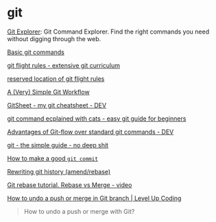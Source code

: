 # git

[Git Explorer](https://gitexplorer.com/): Git Command Explorer. Find the right commands you need without digging through the web.

[Basic git commands](https://dev.to/anisha/basic-git-commands-33ec)

[git flight rules - extensive git curriculum](https://github.com/k88hudson/git-flight-rules)

[reserved location of git flight rules](https://github.com/dainiuxt/git-flight-rules)

[A (Very) Simple Git Workflow](https://dev.to/afteralec/a-very-simple-git-workflow-54dl)

[GitSheet - my git cheatsheet - DEV](https://dev.to/myrtle/gitsheet-my-git-cheatsheet-4o18)

[git command ecplained with cats - easy git guide for beginners](https://girliemac.com/blog/2017/12/26/git-purr/)

[Advantages of Git-flow over standard git commands - DEV](https://dev.to/soumyadey/git-flow-over-standard-git-commands-1kl7)

[git - the simple guide - no deep shit](https://rogerdudler.github.io/git-guide/)

[How to make a good `git commit` ](https://dev.to/mishmanners/how-to-make-a-good-git-commit-1ed7)

[Rewriting git history (amend/rebase)](https://dev.to/okimotomizuho/open-source-rewriting-git-historyamendrebase-ada)

[Git rebase tutorial. Rebase vs Merge - video](https://youtu.be/kMvLn8WcAII)

[How to undo a push or merge in Git branch | Level Up Coding](https://levelup.gitconnected.com/git-workflow-devops-69e5a9071be1)

> How to undo a push or merge with Git?
